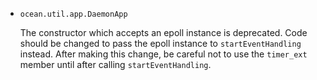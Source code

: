 * `ocean.util.app.DaemonApp`

  The constructor which accepts an epoll instance is deprecated. Code should be
  changed to pass the epoll instance to `startEventHandling` instead. After
  making this change, be careful not to use the `timer_ext` member until after
  calling `startEventHandling`.
